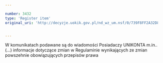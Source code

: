 ```yaml
---

number: 3432
type: 'Register item'
original_uri: 'http://decyzje.uokik.gov.pl/nd_wz_um.nsf/0/739F8FF2A32D89D7C1257A4C002C9087?OpenDocument'


---
```


W komunikatach podawane są do wiadomości Posiadaczy UNIKONTA m.in.. (...) informacje dotyczące zmian w Regulaminie wynikających ze zmian powszehnie obowiązujących przepisów prawa
